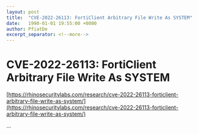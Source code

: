```yaml
---
layout: post
title:  "CVE-2022-26113: FortiClient Arbitrary File Write As SYSTEM"
date:   1990-01-01 19:55:00 +0000
author: PfiatDe
excerpt_separator: <!--more-->
---
```


# CVE-2022-26113: FortiClient Arbitrary File Write As SYSTEM
[https://rhinosecuritylabs.com/research/cve-2022-26113-forticlient-arbitrary-file-write-as-system/](https://rhinosecuritylabs.com/research/cve-2022-26113-forticlient-arbitrary-file-write-as-system/)

...
<!--more-->
